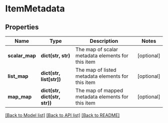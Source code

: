# ItemMetadata

## Properties
Name | Type | Description | Notes
------------ | ------------- | ------------- | -------------
**scalar_map** | **dict(str, str)** | The map of scalar metadata elements for this item | [optional] 
**list_map** | **dict(str, list[str])** | The map of listed metadata elements for this item | [optional] 
**map_map** | **dict(str, dict(str, str))** | The map of mapped metadata elements for this item | [optional] 

[[Back to Model list]](../README.md#documentation-for-models) [[Back to API list]](../README.md#documentation-for-api-endpoints) [[Back to README]](../README.md)


